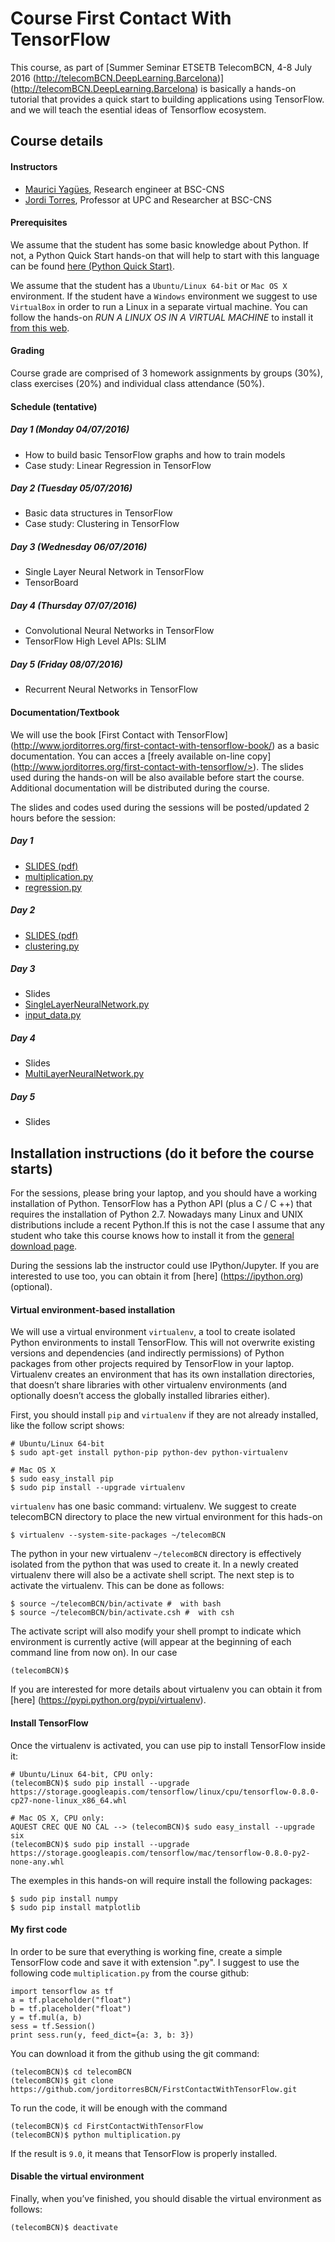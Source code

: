 
# Course First Contact With TensorFlow
This course, as part of [Summer Seminar ETSETB TelecomBCN, 4-8 July 2016 (http://telecomBCN.DeepLearning.Barcelona)] (http://telecomBCN.DeepLearning.Barcelona) is basically a hands-on tutorial that provides a quick start to building applications using TensorFlow. and we will teach the esential ideas of Tensorflow ecosystem.
## Course details

#### Instructors

- [Maurici Yagües](https://bsc.es/about-bsc/staff-directory/yagues-maurici), Research engineer at BSC-CNS
- [Jordi Torres](http://www.JordiTorres.Barcelona), Professor at UPC and Researcher at BSC-CNS

#### Prerequisites

We assume that the student has some basic knowledge about Python. If not, a Python Quick Start hands-on that will help to start with this language can be found [here (Python Quick Start)](http://www.jorditorres.org/teaching-activity/hands-on-1-python-quick-start/).

We assume that the student has a `Ubuntu/Linux 64-bit` or `Mac OS X`  environment. If the student have a `Windows` environment we suggest to use `VirtualBox` in order to run a Linux in a separate virtual machine. You can follow the hands-on *RUN A LINUX OS IN A VIRTUAL MACHINE* to install it [from this web](http://www.jorditorres.org/teaching-activity/hands-on-0-run-a-linux-os-in-a-virtual-machine/).

#### Grading
Course grade are comprised of 3 homework assignments by groups (30%), class exercises (20%) and individual class attendance (50%).

#### Schedule (tentative)

##### Day 1 (Monday 04/07/2016) 

- How to build basic TensorFlow graphs and how to train models
- Case study: Linear Regression in TensorFlow

##### Day 2 (Tuesday 05/07/2016) 

- Basic data structures in TensorFlow
- Case study: Clustering in TensorFlow 

##### Day 3 (Wednesday 06/07/2016)  

- Single Layer Neural Network in TensorFlow
- TensorBoard 

##### Day 4 (Thursday 07/07/2016)  

- Convolutional Neural Networks in TensorFlow
- TensorFlow High Level APIs: SLIM

##### Day 5 (Friday 08/07/2016)  

- Recurrent Neural Networks in TensorFlow



#### Documentation/Textbook

We will use the book [First Contact with TensorFlow] (http://www.jorditorres.org/first-contact-with-tensorflow-book/) 
as a basic documentation. You can acces a [freely available on-line copy] (http://www.jorditorres.org/first-contact-with-tensorflow/>). The slides used during the hands-on will be also available before start the course. Additional documentation will be distributed during the course.

The slides and codes used during the sessions will be posted/updated 2 hours before the session:

##### Day 1

- [SLIDES (pdf)](https://github.com/jorditorresBCN/FirstContactWithTensorFlow/blob/master/TF.course.slides.day1.pdf)
- [multiplication.py](https://github.com/jorditorresBCN/FirstContactWithTensorFlow/blob/master/multiplication.py) 
- [regression.py](https://github.com/jorditorresBCN/FirstContactWithTensorFlow/blob/master/regression.py) 

##### Day 2

- [SLIDES (pdf)](https://github.com/jorditorresBCN/FirstContactWithTensorFlow/blob/master/TF.course.slides.day2.pdf)
- [clustering.py](https://github.com/jorditorresBCN/FirstContactWithTensorFlow/blob/master/clustering.py) 

##### Day 3

- Slides
- [SingleLayerNeuralNetwork.py](https://github.com/jorditorresBCN/FirstContactWithTensorFlow/blob/master/SingleLayerNeuralNetwork.py)
- [input_data.py](https://github.com/jorditorresBCN/FirstContactWithTensorFlow/blob/master/input_data.py)

##### Day 4

- Slides
- [MultiLayerNeuralNetwork.py](https://github.com/jorditorresBCN/FirstContactWithTensorFlow/blob/master/MultiLayerNeuralNetworks.py)

##### Day 5
- Slides


## Installation instructions (do it before the course starts)
For the sessions, please bring your laptop, and you should have a working installation of Python. TensorFlow has a Python API (plus a C / C ++) that requires the installation of Python 2.7. Nowadays many Linux and UNIX distributions include a recent Python.If this is not the case I assume that any student who take this course knows how to install it from the [general download page]( https://www.python.org/downloads/). 

During the sessions lab the instructor could use IPython/Jupyter. If you are interested to use too, you can obtain it from [here] (https://ipython.org) (optional).

#### Virtual environment-based installation
We will use a virtual environment `virtualenv`, a tool to create isolated Python environments to install TensorFlow. This will not overwrite existing versions and dependencies (and indirectly permissions) of Python packages from other projects required by TensorFlow in your laptop.  Virtualenv creates an environment that has its own installation directories, that doesn’t share libraries with other virtualenv environments (and optionally doesn’t access the globally installed libraries either).

First, you should install `pip` and `virtualenv` if they are not already installed, like the follow script shows:
```
# Ubuntu/Linux 64-bit
$ sudo apt-get install python-pip python-dev python-virtualenv 

# Mac OS X 
$ sudo easy_install pip
$ sudo pip install --upgrade virtualenv
```
`virtualenv` has one basic command: virtualenv. We suggest to create telecomBCN directory to place the new virtual environment for this hads-on

```
$ virtualenv --system-site-packages ~/telecomBCN
```

The python in your new virtualenv `~/telecomBCN` directory is effectively isolated from the python that was used to create it. In a newly created virtualenv there will also be a activate shell script. The next step is to activate the virtualenv. This can be done as follows:

```
$ source ~/telecomBCN/bin/activate #  with bash 
$ source ~/telecomBCN/bin/activate.csh #  with csh
```
The activate script will also modify your shell prompt to indicate which environment is currently active (will appear at the beginning of each command line from now on). In our case
```
(telecomBCN)$
```
If you are interested for more details about virtualenv you can obtain it from [here] (https://pypi.python.org/pypi/virtualenv).

#### Install TensorFlow
Once the virtualenv is activated, you can use pip to install TensorFlow inside it:

```
# Ubuntu/Linux 64-bit, CPU only:
(telecomBCN)$ sudo pip install --upgrade https://storage.googleapis.com/tensorflow/linux/cpu/tensorflow-0.8.0-cp27-none-linux_x86_64.whl 

# Mac OS X, CPU only:
AQUEST CREC QUE NO CAL --> (telecomBCN)$ sudo easy_install --upgrade six
(telecomBCN)$ sudo pip install --upgrade https://storage.googleapis.com/tensorflow/mac/tensorflow-0.8.0-py2-none-any.whl
```

The exemples in this hands-on will require install the following packages: 

```
$ sudo pip install numpy
$ sudo pip install matplotlib
```

#### My first code
In order to be sure that everything is working fine, create a simple TensorFlow code and save it with extension ".py". I suggest to use the following code `multiplication.py` from the course github:

```
import tensorflow as tf
a = tf.placeholder("float")
b = tf.placeholder("float")
y = tf.mul(a, b)
sess = tf.Session()
print sess.run(y, feed_dict={a: 3, b: 3})
```
You can download it from the github using the git command: 
```
(telecomBCN)$ cd telecomBCN
(telecomBCN)$ git clone https://github.com/jorditorresBCN/FirstContactWithTensorFlow.git
```
To run the code, it will be enough with the command 

```
(telecomBCN)$ cd FirstContactWithTensorFlow
(telecomBCN)$ python multiplication.py
```
If the result is `9.0`, it means that TensorFlow is properly installed.

#### Disable the virtual environment
Finally, when you’ve finished, you should disable the virtual environment as follows:

```
(telecomBCN)$ deactivate
```




